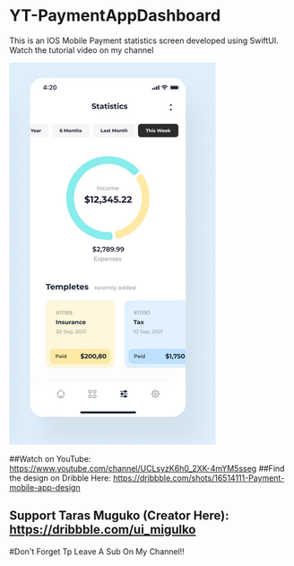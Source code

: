 # YT-PaymentAppDashboard
This is an IOS Mobile Payment statistics screen developed using SwiftUI. Watch the tutorial video on my channel

![Javatpoint](Capture.png) 

##Watch on YouTube: https://www.youtube.com/channel/UCLsyzK6h0_2XK-4mYM5sseg
##Find the design on Dribble Here: https://dribbble.com/shots/16514111-Payment-mobile-app-design
## Support Taras Muguko (Creator Here): https://dribbble.com/ui_migulko


#Don't Forget Tp Leave A Sub On My Channel!!

